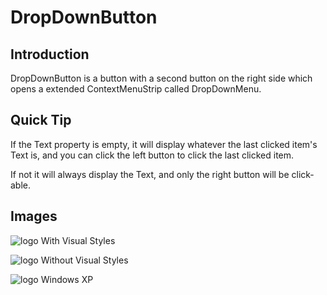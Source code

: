 # DropDownButton

## Introduction

DropDownButton is a button with a second button on the right side which opens a extended ContextMenuStrip called DropDownMenu.

## Quick Tip

If the Text property is empty, it will display whatever the last clicked item's Text is, and you can click the left button to click the last clicked item.

If not it will always display the Text, and only the right button will be click-able.

## Images

![logo](http://i.imgur.com/uQxVxxF.png) With Visual Styles

![logo](http://i.imgur.com/ICPP7qZ.png) Without Visual Styles

![logo](http://i.imgur.com/X71ClCn.png) Windows XP